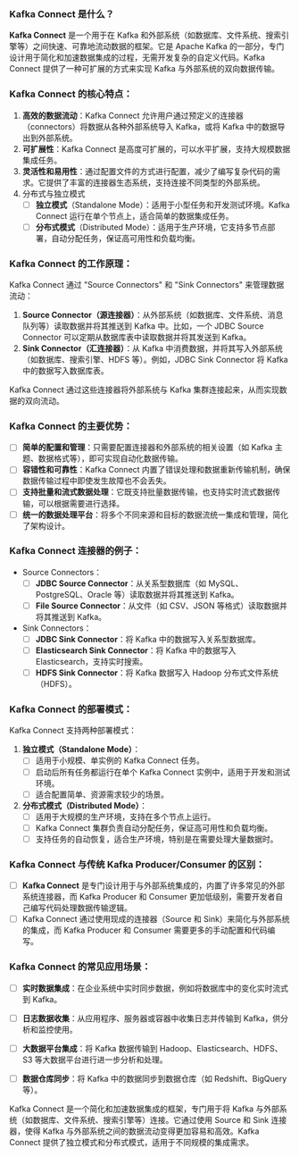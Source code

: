 ### Kafka Connect 是什么？

**Kafka Connect** 是一个用于在 Kafka 和外部系统（如数据库、文件系统、搜索引擎等）之间快速、可靠地流动数据的框架。它是 Apache Kafka 的一部分，专门设计用于简化和加速数据集成的过程，无需开发复杂的自定义代码。Kafka Connect 提供了一种可扩展的方式来实现 Kafka 与外部系统的双向数据传输。

### Kafka Connect 的核心特点：

1. **高效的数据流动**：Kafka Connect 允许用户通过预定义的连接器（connectors）将数据从各种外部系统导入 Kafka，或将 Kafka 中的数据导出到外部系统。
2. **可扩展性**：Kafka Connect 是高度可扩展的，可以水平扩展，支持大规模数据集成任务。
3. **灵活性和易用性**：通过配置文件的方式进行配置，减少了编写复杂代码的需求。它提供了丰富的连接器生态系统，支持连接不同类型的外部系统。
4. 分布式与独立模式
   - [ ] **独立模式**（Standalone Mode）：适用于小型任务和开发测试环境。Kafka Connect 运行在单个节点上，适合简单的数据集成任务。
   - [ ] **分布式模式**（Distributed Mode）：适用于生产环境，它支持多节点部署，自动分配任务，保证高可用性和负载均衡。

### Kafka Connect 的工作原理：

Kafka Connect 通过 "Source Connectors" 和 "Sink Connectors" 来管理数据流动：

1. **Source Connector（源连接器）**：从外部系统（如数据库、文件系统、消息队列等）读取数据并将其推送到 Kafka 中。比如，一个 JDBC Source Connector 可以定期从数据库表中读取数据并将其发送到 Kafka。
2. **Sink Connector（汇连接器）**：从 Kafka 中消费数据，并将其写入外部系统（如数据库、搜索引擎、HDFS 等）。例如，JDBC Sink Connector 将 Kafka 中的数据写入数据库表。

Kafka Connect 通过这些连接器将外部系统与 Kafka 集群连接起来，从而实现数据的双向流动。

### Kafka Connect 的主要优势：

- [ ] **简单的配置和管理**：只需要配置连接器和外部系统的相关设置（如 Kafka 主题、数据格式等），即可实现自动化数据传输。
- [ ] **容错性和可靠性**：Kafka Connect 内置了错误处理和数据重新传输机制，确保数据传输过程中即使发生故障也不会丢失。
- [ ] **支持批量和流式数据处理**：它既支持批量数据传输，也支持实时流式数据传输，可以根据需要进行选择。
- [ ] **统一的数据处理平台**：将多个不同来源和目标的数据流统一集成和管理，简化了架构设计。

### Kafka Connect 连接器的例子：

- Source Connectors：
  - [ ] **JDBC Source Connector**：从关系型数据库（如 MySQL、PostgreSQL、Oracle 等）读取数据并将其推送到 Kafka。
  - [ ] **File Source Connector**：从文件（如 CSV、JSON 等格式）读取数据并将其推送到 Kafka。
- Sink Connectors：
  - [ ] **JDBC Sink Connector**：将 Kafka 中的数据写入关系型数据库。
  - [ ] **Elasticsearch Sink Connector**：将 Kafka 中的数据写入 Elasticsearch，支持实时搜索。
  - [ ] **HDFS Sink Connector**：将 Kafka 数据写入 Hadoop 分布式文件系统（HDFS）。

### Kafka Connect 的部署模式：

Kafka Connect 支持两种部署模式：

1. **独立模式（Standalone Mode）**：
   - [ ] 适用于小规模、单实例的 Kafka Connect 任务。
   - [ ] 启动后所有任务都运行在单个 Kafka Connect 实例中，适用于开发和测试环境。
   - [ ] 适合配置简单、资源需求较少的场景。
2. **分布式模式（Distributed Mode）**：
   - [ ] 适用于大规模的生产环境，支持在多个节点上运行。
   - [ ] Kafka Connect 集群负责自动分配任务，保证高可用性和负载均衡。
   - [ ] 支持任务的自动恢复，适合生产环境，特别是在需要处理大量数据时。

### Kafka Connect 与传统 Kafka Producer/Consumer 的区别：

- [ ] **Kafka Connect** 是专门设计用于与外部系统集成的，内置了许多常见的外部系统连接器，而 Kafka Producer 和 Consumer 更加低级别，需要开发者自己编写代码处理数据传输逻辑。
- [ ] Kafka Connect 通过使用现成的连接器（Source 和 Sink）来简化与外部系统的集成，而 Kafka Producer 和 Consumer 需要更多的手动配置和代码编写。

### Kafka Connect 的常见应用场景：

- [ ] **实时数据集成**：在企业系统中实时同步数据，例如将数据库中的变化实时流式到 Kafka。
- [ ] **日志数据收集**：从应用程序、服务器或容器中收集日志并传输到 Kafka，供分析和监控使用。
- [ ] **大数据平台集成**：将 Kafka 数据传输到 Hadoop、Elasticsearch、HDFS、S3 等大数据平台进行进一步分析和处理。
- [ ] **数据仓库同步**：将 Kafka 中的数据同步到数据仓库（如 Redshift、BigQuery 等）。





Kafka Connect 是一个简化和加速数据集成的框架，专门用于将 Kafka 与外部系统（如数据库、文件系统、搜索引擎等）连接。它通过使用 Source 和 Sink 连接器，使得 Kafka 与外部系统之间的数据流动变得更加容易和高效。Kafka Connect 提供了独立模式和分布式模式，适用于不同规模的集成需求。